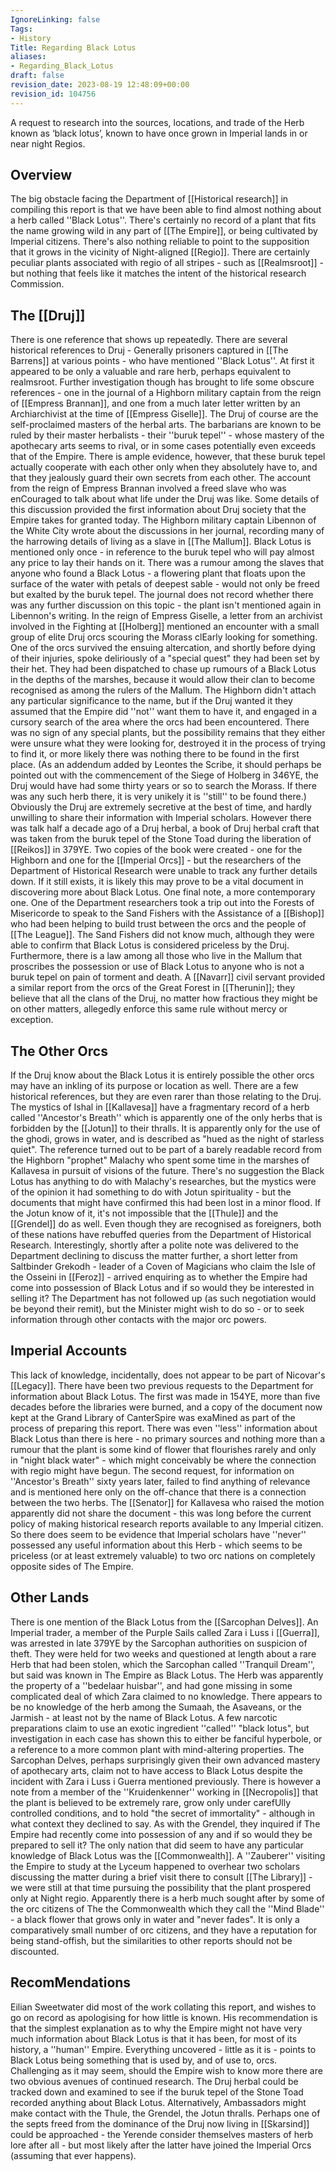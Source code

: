 ```yaml
---
IgnoreLinking: false
Tags:
- History
Title: Regarding Black Lotus
aliases:
- Regarding_Black_Lotus
draft: false
revision_date: 2023-08-19 12:48:09+00:00
revision_id: 104756
---
```


A request to research into the sources, locations, and trade of the Herb known as ‘black lotus’, known to have once grown in Imperial lands in or near night Regios.
## Overview
The big obstacle facing the Department of [[Historical research]] in compiling this report is that we have been able to find almost nothing about a herb called ''Black Lotus''. There's certainly no record of a plant that fits the name growing wild in any part of [[The Empire]], or being cultivated by Imperial citizens. There's also nothing reliable to point to the supposition that it grows in the vicinity of Night-aligned [[Regio]]. There are certainly peculiar plants associated with regio of all stripes - such as [[Realmsroot]] - but nothing that feels like it matches the intent of the historical research Commission.  
## The [[Druj]]
There is one reference that shows up repeatedly. There are several historical references to Druj - Generally prisoners captured in [[The Barrens]] at various points - who have mentioned ''Black Lotus''. At first it appeared to be only a valuable and rare herb, perhaps equivalent to realmsroot. Further investigation though has brought to life some obscure references - one in the journal of a Highborn military captain from the reign of [[Empress Brannan]], and one from a much later letter written by an Archiarchivist at the time of [[Empress Giselle]].
The Druj of course are the self-proclaimed masters of the herbal arts. The barbarians are known to be ruled by their master herbalists - their ''buruk tepel'' - whose mastery of the apothecary arts seems to rival, or in some cases potentially even exceeds that of the Empire. There is ample evidence, however, that these buruk tepel actually cooperate with each other only when they absolutely have to, and that they jealously guard their own secrets from each other.
The account from the reign of Empress Brannan involved a freed slave who was enCouraged to talk about what life under the Druj was like. Some details of this discussion provided the first information about Druj society that the Empire takes for granted today. The Highborn military captain Libennon of the White City wrote about the discussions in her journal, recording many of the harrowing details of living as a slave in [[The Mallum]]. Black Lotus is mentioned only once - in reference to the buruk tepel who will pay almost any price to lay their hands on it. There was a rumour among the slaves that anyone who found a Black Lotus - a flowering plant that floats upon the surface of the water with petals of deepest sable - would not only be freed but exalted by the buruk tepel. The journal does not record whether there was any further discussion on this topic - the plant isn't mentioned again in Libennon's writing.
In the reign of Empress Giselle, a letter from an archivist involved in the Fighting at [[Holberg]] mentioned an encounter with a small group of elite Druj orcs scouring the Morass clEarly looking for something. One of the orcs survived the ensuing altercation, and shortly before dying of their injuries, spoke deliriously of a "special quest" they had been set by their het. They had been dispatched to chase up rumours of a Black Lotus in the depths of the marshes, because it would allow their clan to become recognised as among the rulers of the Mallum. The Highborn didn't attach any particular significance to the name, but if the Druj wanted it they assumed that the Empire did ''not'' want them to have it, and engaged in a cursory search of the area where the orcs had been encountered. There was no sign of any special plants, but the possibility remains that they either were unsure what they were looking for, destroyed it in the process of trying to find it, or more likely there was nothing there to be found in the first place. (As an addendum added by Leontes the Scribe, it should perhaps be pointed out with the commencement of the Siege of Holberg in 346YE, the Druj would have had some thirty years or so to search the Morass. If there was any such herb there, it is very unikely it is ''still'' to be found there.)
Obviously the Druj are extremely secretive at the best of time, and hardly unwilling to share their information with Imperial scholars. However there was talk half a decade ago of a Druj herbal, a book of Druj herbal craft that was taken from the buruk tepel of the Stone Toad during the liberation of [[Reikos]] in 379YE. Two copies of the book were created - one for the Highborn and one for the [[Imperial Orcs]] - but the researchers of the Department of Historical Research were unable to track any further details down. If it still exists, it is likely this may prove to be a vital document in discovering more about Black Lotus.
One final note, a more contemporary one. One of the Department researchers took a trip out into the Forests of Misericorde to speak to the Sand Fishers with the Assistance of a [[Bishop]] who had been helping to build trust between the orcs and the people of [[The League]]. The Sand Fishers did not know much, although they were able to confirm that Black Lotus is considered priceless by the Druj. Furthermore, there is a law among all those who live in the Mallum that proscribes the possession or use of Black Lotus to anyone who is not a buruk tepel on pain of torment and death. A [[Navarr]] civil servant provided a similar report from the orcs of the Great Forest in [[Therunin]]; they believe that all the clans of the Druj, no matter how fractious they might be on other matters, allegedly enforce this same rule without mercy or exception.
## The Other Orcs
If the Druj know about the Black Lotus it is entirely possible the other orcs may have an inkling of its purpose or location as well. There are a few historical references, but they are even rarer than those relating to the Druj. The mystics of Ishal in [[Kallavesa]] have a fragmentary record of a herb called ''Ancestor's Breath'' which is apparently one of the only herbs that is forbidden by the [[Jotun]] to their thralls. It is apparently only for the use of the ghodi, grows in water, and is described as "hued as the night of starless quiet". The reference turned out to be part of a barely readable record from the Highborn "prophet" Malachy who spent some time in the marshes of Kallavesa in pursuit of visions of the future. There's no suggestion the Black Lotus has anything to do with Malachy's researches, but the mystics were of the opinion it had something to do with Jotun spirituality - but the documents that might have confirmed this had been lost in a minor flood.
If the Jotun know of it, it's not impossible that the [[Thule]] and the [[Grendel]] do as well. Even though they are recognised as foreigners, both of these nations have rebuffed queries from the Department of Historical Research. Interestingly, shortly after a polite note was delivered to the Department declining to discuss the matter further, a short letter from Saltbinder Grekodh - leader of a Coven of Magicians who claim the Isle of the Osseini in [[Feroz]] - arrived enquiring as to whether the Empire had come into possession of Black Lotus and if so would they be interested in selling it? The Department has not followed up (as such negotiation would be beyond their remit), but the Minister might wish to do so - or to seek information through other contacts with the major orc powers.
## Imperial Accounts
This lack of knowledge, incidentally, does not appear to be part of Nicovar's [[Legacy]]. There have been two previous requests to the Department for information about Black Lotus. The first was made in 154YE, more than five decades before the libraries were burned, and a copy of the document now kept at the Grand Library of CanterSpire was exaMined as part of the process of preparing this report. There was even ''less'' information about Black Lotus than there is here - no primary sources and nothing more than a rumour that the plant is some kind of flower that flourishes rarely and only in "night black water" - which might conceivably be where the connection with regio might have begun. The second request, for information on ''Ancestor's Breath'' sixty years later, failed to find anything of relevance and is mentioned here only on the off-chance that there is a connection between the two herbs. The [[Senator]] for Kallavesa who raised the motion apparently did not share the document - this was long before the current policy of making historical research reports available to any Imperial citizen.
So there does seem to be evidence that Imperial scholars have ''never'' possessed any useful information about this Herb - which seems to be priceless (or at least extremely valuable) to two orc nations on completely opposite sides of The Empire.
## Other Lands
There is one mention of the Black Lotus from the [[Sarcophan Delves]]. An Imperial trader, a member of the Purple Sails called Zara i Luss i [[Guerra]], was arrested in late 379YE by the Sarcophan authorities on suspicion of theft. They were held for two weeks and questioned at length about a rare Herb that had been stolen, which the Sarcophan called ''Tranquil Dream'', but said was known in The Empire as Black Lotus. The Herb was apparently the property of a ''bedelaar huisbar'', and had gone missing in some complicated deal of which Zara claimed to no knowledge. 
There appears to be no knowledge of the herb among the Sumaah, the Asaveans, or the Jarmish - at least not by the name of Black Lotus. A few narcotic preparations claim to use an exotic ingredient ''called'' "black lotus", but investigation in each case has shown this to either be fanciful hyperbole, or a reference to a more common plant with mind-altering properties. The Sarcophan Delves, perhaps surprisingly given their own advanced mastery of apothecary arts, claim not to have access to Black Lotus despite the incident with Zara i Luss i Guerra mentioned previously. There is however a note from a member of the ''Kruidenkenner'' working in [[Necropolis]] that the plant is believed to be extremely rare, grow only under carefUlly controlled conditions, and to hold "the secret of immortality" - although in what context they declined to say. As with the Grendel, they inquired if The Empire had recently come into possession of any and if so would they be prepared to sell it?
The only nation that did seem to have any particular knowledge of Black Lotus was the [[Commonwealth]]. A ''Zauberer'' visiting the Empire to study at the Lyceum happened to overhear two scholars discussing the matter during a brief visit there to consult [[The Library]] - we were still at that time pursuing the possibility that the plant prospered only at Night regio. Apparently there is a herb much sought after by some of the orc citizens of The the Commonwealth which they call the ''Mind Blade'' - a black flower that grows only in water and "never fades". It is only a comparatively small number of orc citizens, and they have a reputation for being stand-offish, but the similarities to other reports should not be discounted.
## RecomMendations
Eilian Sweetwater did most of the work collating this report, and wishes to go on record as apologising for how little is known. His recommendation is that the simplest explanation as to why the Empire might not have very much information about Black Lotus is that it has been, for most of its history, a ''human'' Empire. Everything uncovered - little as it is - points to Black Lotus being something that is used by, and of use to, orcs. 
Challenging as it may seem, should the Empire wish to know more there are two obvious avenues of continued research. The Druj herbal could be tracked down and examined to see if the buruk tepel of the Stone Toad recorded anything about Black Lotus. Alternatively, Ambassadors might make contact with the Thule, the Grendel, the Jotun thralls. Perhaps one of the septs freed from the dominance of the Druj now living in [[Skarsind]] could be approached - the Yerende consider themselves masters of herb lore after all - but most likely after the latter have joined the Imperial Orcs (assuming that ever happens).